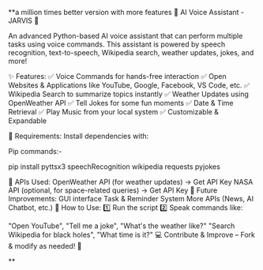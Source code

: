 **a million times better version with more features
🔹 AI Voice Assistant - JARVIS 🔹

An advanced Python-based AI voice assistant that can perform multiple tasks using voice commands. This assistant is powered by speech recognition, text-to-speech, Wikipedia search, weather updates, jokes, and more!

✨ Features:
✅ Voice Commands for hands-free interaction
✅ Open Websites & Applications like YouTube, Google, Facebook, VS Code, etc.
✅ Wikipedia Search to summarize topics instantly
✅ Weather Updates using OpenWeather API
✅ Tell Jokes for some fun moments
✅ Date & Time Retrieval
✅ Play Music from your local system
✅ Customizable & Expandable

📌 Requirements:
Install dependencies with:

Pip commands:-

pip install pyttsx3 speechRecognition wikipedia requests pyjokes

🔑 APIs Used:
OpenWeather API (for weather updates) → Get API Key
NASA API (optional, for space-related queries) → Get API Key
🚀 Future Improvements:
GUI interface
Task & Reminder System
More APIs (News, AI Chatbot, etc.)
🎯 How to Use:
1️⃣ Run the script
2️⃣ Speak commands like:

"Open YouTube", "Tell me a joke", "What's the weather like?"
"Search Wikipedia for black holes", "What time is it?"
💻 Contribute & Improve – Fork & modify as needed! 🚀







**
